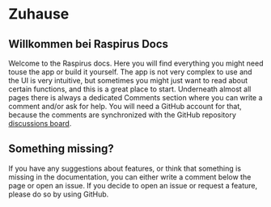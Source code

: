 # Zuhause

## Willkommen bei Raspirus Docs
Welcome to the Raspirus docs. Here you will find everything you might need touse the app or build it yourself. The app is not very complex to use and the UI is very intuitive, but sometimes you might just want to read about certain functions, and this is a great place to start. Underneath almost all pages there is always a dedicated Comments section where you can write a comment and/or ask for help. You will need a GitHub account for that, because the comments are synchronized with the GitHub repository [discussions board](https://github.com/orgs/Raspirus/discussions).

## Something missing?
If you have any suggestions about features, or think that something is missing in the documentation, you can either write a comment below the page or open an issue. If you decide to open an issue or request a feature, please do so by using GitHub.
